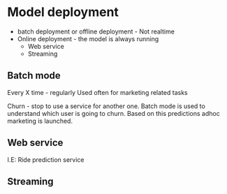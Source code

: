 # Model deployment

- batch deployment or offline deployment - Not realtime 
- Online deployment -  the model is always running
  - Web service
  - Streaming


## Batch mode
Every X time - regularly
Used often for marketing related tasks

Churn - stop to use a service for another one.
Batch mode is used to understand which user is going to churn. Based on this predictions adhoc marketing is launched.

## Web service
I.E: Ride prediction service


## Streaming
